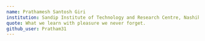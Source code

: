 ```yaml
---
name: Prathamesh Santosh Giri
institution: Sandip Institute of Technology and Research Centre, Nashik
quote: What we learn with pleasure we never forget.
github_user: Pratham31
---
```

